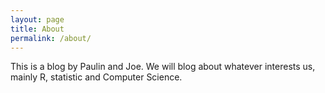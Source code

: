 ```yaml
---
layout: page
title: About
permalink: /about/
---
```


This is a blog by Paulin and Joe. We will blog about whatever interests us, mainly R, statistic and Computer Science.
